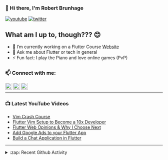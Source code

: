 ### 👋 Hi there, I'm Robert Brunhage

[![youtube](https://img.shields.io/static/v1?label=@RobertBrunhage&message=Subscribe&logo=YouTube&color=FF0000&style=for-the-badge)](http://bit.ly/2SUyRhx)
[![twitter](https://img.shields.io/twitter/follow/robertbrunhage?color=%231DA1F2&logo=twitter&style=for-the-badge)](https://twitter.com/intent/follow?original_referer=https%3A%2F%2Fgithub.com%2Frobertbrunhage&screen_name=robertbrunhage)

## What am I up to, though??? 😊
- 🔭 I’m currently working on a Flutter Course [Website](https://robertbrunhage.com)
- 💬 Ask me about Flutter or tech in general
- ⚡ Fun fact: I play the Piano and love online games (PvP)

### 📫 Connect with me:

[<img align="left" alt="RobertBrunhage | YouTube" width="22px" src="https://cdn.jsdelivr.net/npm/simple-icons@v3/icons/youtube.svg" />][youtube]
[<img align="left" alt="RobertBrunhage | Twitter" width="22px" src="https://cdn.jsdelivr.net/npm/simple-icons@v3/icons/twitter.svg" />][twitter]
[<img align="left" alt="RobertBrunhageDev | Instagram" width="22px" src="https://cdn.jsdelivr.net/npm/simple-icons@v3/icons/instagram.svg" />][instagram]

<br />

---

### 📺 Latest YouTube Videos
<!-- YOUTUBE:START -->
- [Vim Crash Course](https://www.youtube.com/watch?v=auhZ5t4WX7g)
- [Flutter Vim Setup to Become a 10x Developer](https://www.youtube.com/watch?v=-0RiAlOXGYs)
- [Flutter Web Opinions & Why I Choose Next](https://www.youtube.com/watch?v=YHhC-7FVo7I)
- [Add Google Ads to your Flutter App](https://www.youtube.com/watch?v=4mJQQmjnL3Q)
- [Build a Chat Application in Flutter](https://www.youtube.com/watch?v=Qhwc9V7VNtc)
<!-- YOUTUBE:END -->

---

<details>
  <summary>:zap: Recent Github Activity</summary>
  
<!--START_SECTION:activity-->
1. ❗️ Opened issue [#148](https://github.com/CSFrequency/react-firebase-hooks/issues/148) in [CSFrequency/react-firebase-hooks](https://github.com/CSFrequency/react-firebase-hooks)
2. 🎉 Merged PR [#60](https://github.com/RobertBrunhage/website/pull/60) in [RobertBrunhage/website](https://github.com/RobertBrunhage/website)
3. 💪 Opened PR [#60](https://github.com/RobertBrunhage/website/pull/60) in [RobertBrunhage/website](https://github.com/RobertBrunhage/website)
4. 🗣 Commented on [#61325](https://github.com/flutter/flutter/issues/61325) in [flutter/flutter](https://github.com/flutter/flutter)
5. 🗣 Commented on [#185](https://github.com/Xuyuanp/nerdtree-git-plugin/issues/185) in [Xuyuanp/nerdtree-git-plugin](https://github.com/Xuyuanp/nerdtree-git-plugin)
<!--END_SECTION:activity-->

</details>

[twitter]: https://twitter.com/robertbrunhage
[youtube]: https://youtube.com/c/robertbrunhage
[instagram]: https://instagram.com/robertbrunhagedev
